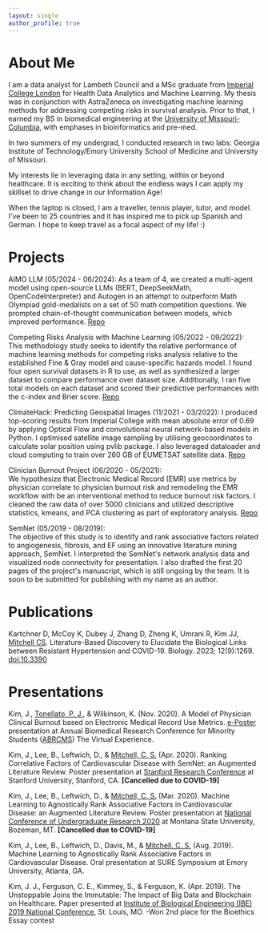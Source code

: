 ```yaml
---
layout: single
author_profile: true
---
```


# About Me

I am a data analyst for Lambeth Council and a MSc graduate from [Imperial College London](https://www.imperial.ac.uk/) for Health Data Analytics and Machine Learning. My thesis was in conjunction with AstraZeneca on investigating machine learning methods for addressing competing risks in survival analysis. Prior to that, I earned my BS in biomedical engineering at the [University of Missouri-Columbia](https://missouri.edu/), with emphases in bioinformatics and pre-med. 

In two summers of my undergrad, I conducted research in two labs: Georgia Institute of Technology/Emory University School of Medicine and University of Missouri. 

My interests lie in leveraging data in any setting, within or beyond healthcare. It is exciting to think about the endless ways I can apply my skillset to drive change in our Information Age!

When the laptop is closed, I am a traveller, tennis player, tutor, and model. I've been to 25 countries and it has inspired me to pick up Spanish and German. I hope to keep travel as a focal aspect of my life! :)

# Projects 
AIMO LLM (05/2024 - 06/2024):
As a team of 4, we created a multi-agent model using open-source LLMs (BERT, DeepSeekMath, OpenCodeInterpreter) and Autogen in an attempt to outperform Math Olympiad gold-medalists on a set of 50 math competition questions. We prompted chain-of-thought communication between models, which improved performance.
[Repo](https://github.com/james113001/homeworkmachine)

Competing Risks Analysis with Machine Learning (05/2022 - 09/2022):  
This methodology study seeks to identify the relative performance of machine learning methods for competing risks analysis relative to the established Fine & Gray model and cause-specific hazards model. I found four open survival datasets in R to use, as well as synthesized a larger dataset to compare performance over dataset size. Additionally, I ran five total models on each dataset and scored their predictive performances with the c-index and Brier score.
[Repo](https://github.com/james113001/Competing-Risks-Thesis)

ClimateHack: Predicting Geospatial Images (11/2021 - 03/2022):
I produced top-scoring results from Imperial College with mean absolute error of 0.69 by applying Optical Flow and convolutional neural network-based models in Python. I optimised satellite image sampling by utilising geocoordinates to calculate solar position using pvlib package. I also leveraged dataloader and cloud computing to train over 260 GB of EUMETSAT satellite data.
[Repo](https://github.com/james113001/ClimateHack-Model)

Clinician Burnout Project (06/2020 - 05/2021):  
We hypothesize that Electronic Medical Record (EMR) use metrics by physician correlate to physician burnout risk and remodeling the EMR workflow with be an interventional method to reduce burnout risk factors. I cleaned the raw data of over 5000 clinicians and utilized descriptive statistics, kmeans, and PCA clustering as part of exploratory analysis.
[Repo](https://github.com/james113001/Clinician-Burnout-Thesis)

SemNet (05/2019 - 08/2019):  
The objective of this study is to identify and rank associative factors related to angiogenesis, fibrosis, and EF using an innovative literature mining approach, SemNet. I interpreted the SemNet's network analysis data and visualized node connectivity for presentation. I also drafted the first 20 pages of the project's manuscript, which is still ongoing by the team. It is soon to be submitted for publishing with my name as an author.

# Publications
Kartchner D, McCoy K, Dubey J, Zhang D, Zheng K, Umrani R, Kim JJ, [Mitchell CS](https://scholar.google.com/citations?user=FpxAYrgAAAAJ&hl=en&oi=ao). Literature-Based Discovery to Elucidate the Biological Links between Resistant Hypertension and COVID-19. Biology. 2023; 12(9):1269. [doi:10.3390](https://doi.org/10.3390/biology12091269)

# Presentations
Kim, J., [Tonellato, P. J.](https://scholar.google.com/citations?user=G56I1_sAAAAJ&hl=en&oi=ao), & Wilkinson, K. (Nov. 2020). A Model of Physician Clinical Burnout based on Electronic Medical Record Use Metrics. [e-Poster](https://cattendee.abstractsonline.com/meeting/9244/Presentation/2962) presentation at Annual Biomedical Research Conference for Minority Students ([ABRCMS](https://www.abrcms.org/)) The Virtual Experience. 

Kim, J., Lee, B., Leftwich, D., & [Mitchell, C. S.](https://scholar.google.com/citations?user=FpxAYrgAAAAJ&hl=en&oi=ao) (Apr. 2020). Ranking Correlative Factors of Cardiovascular Disease with SemNet: an Augmented Literature Review. Poster presentation at [Stanford Research Conference](https://sura.sites.stanford.edu/stanford-research-conference) at Stanford University, Stanford, CA. **[Cancelled due to COVID-19]**

Kim, J., Lee, B., Leftwich, D., & [Mitchell, C. S.](https://scholar.google.com/citations?user=FpxAYrgAAAAJ&hl=en&oi=ao) (Mar. 2020). Machine Learning to Agnostically Rank Associative Factors in Cardiovascular Disease: an Augmented Literature Review. Poster presentation at [National Conference of Undergraduate Research 2020](http://www.cur.org/what/events/students/ncur/2020/) at Montana State University, Bozeman, MT. **[Cancelled due to COVID-19]**

Kim, J., Lee, B., Leftwich, D., Davis, M., & [Mitchell, C. S.](https://scholar.google.com/citations?user=FpxAYrgAAAAJ&hl=en&oi=ao) (Aug. 2019). Machine Learning to Agnostically Rank Associative Factors in Cardiovascular Disease. Oral presentation at SURE Symposium at Emory University, Atlanta, GA.

Kim, J. J., Ferguson, C. E., Kimmey, S., & Ferguson, K. (Apr. 2019). The Unstoppable Joins the Immutable: The Impact of Big Data and Blockchain on Healthcare. Paper presented at [Institute of Biological Engineering (IBE) 2019 National Conference](http://www.ibe.org/), St. Louis, MO.
  -Won 2nd place for the Bioethics Essay contest
